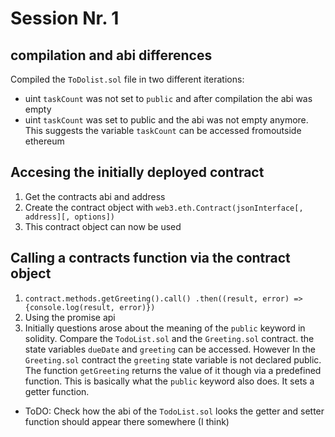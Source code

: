 # Session Nr. 1
## compilation and abi differences
Compiled the `ToDolist.sol` file in two different iterations:
- uint `taskCount` was not set to `public` and after compilation the abi was empty
- uint `taskCount` was set to public and the abi was not empty anymore. This suggests the variable `taskCount` can be accessed fromoutside ethereum

## Accesing the initially deployed contract
1. Get the contracts abi and address
2. Create the contract object with `web3.eth.Contract(jsonInterface[, address][, options])`
3. This contract object can now be used

## Calling a contracts function via the contract object
1. `contract.methods.getGreeting().call()
    .then((result, error) => {console.log(result, error)})`
2. Using the promise api
3. Initially questions arose about the meaning of the `public` keyword in solidity. Compare the `TodoList.sol` and the `Greeting.sol` contract. the state variables `dueDate` and `greeting` can be accessed. However In the `Greeting.sol` contract the `greeting` state variable is not declared public. The function `getGreeting` returns the value of it though via a predefined function. This is basically what the `public` keyword also does. It sets a getter function.
- ToDO: Check how the abi of the `TodoList.sol` looks the getter and setter function should appear there somewhere (I think)

